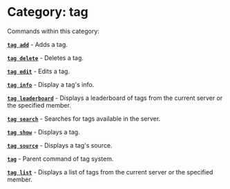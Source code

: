 # Category: tag


Commands within this category:

[**`tag add`**](/commands/tag/tag-add.md) - Adds a tag.

[**`tag delete`**](/commands/tag/tag-delete.md) - Deletes a tag.

[**`tag edit`**](/commands/tag/tag-edit.md) - Edits a tag.

[**`tag info`**](/commands/tag/tag-info.md) - Display a tag's info.

[**`tag leaderboard`**](/commands/tag/tag-leaderboard.md) - Displays a leaderboard of tags from the current server or the specified member.

[**`tag search`**](/commands/tag/tag-search.md) - Searches for tags available in the server.

[**`tag show`**](/commands/tag/tag-show.md) - Displays a tag.

[**`tag source`**](/commands/tag/tag-source.md) - Displays a tag's source.

[**`tag`**](/commands/tag/tag.md) - Parent command of tag system.

[**`tag list`**](/commands/tag/tag-list.md) - Displays a list of tags from the current server or the specified member.
